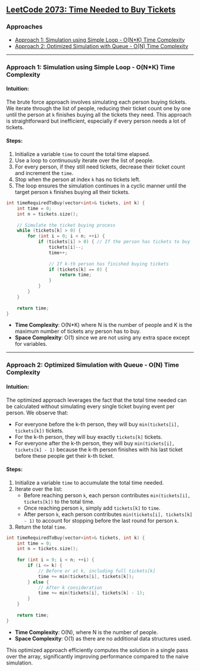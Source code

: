 ## [LeetCode 2073: Time Needed to Buy Tickets](https://leetcode.com/problems/time-needed-to-buy-tickets/)

### Approaches
- [Approach 1: Simulation using Simple Loop - O(N*K) Time Complexity](#approach-1)
- [Approach 2: Optimized Simulation with Queue - O(N) Time Complexity](#approach-2)

---

### Approach 1: Simulation using Simple Loop - O(N*K) Time Complexity

#### Intuition:
The brute force approach involves simulating each person buying tickets. We iterate through the list of people, reducing their ticket count one by one until the person at `k` finishes buying all the tickets they need. This approach is straightforward but inefficient, especially if every person needs a lot of tickets.

#### Steps:
1. Initialize a variable `time` to count the total time elapsed.
2. Use a loop to continuously iterate over the list of people.
3. For every person, if they still need tickets, decrease their ticket count and increment the `time`.
4. Stop when the person at index `k` has no tickets left.
5. The loop ensures the simulation continues in a cyclic manner until the target person `k` finishes buying all their tickets.

```cpp
int timeRequiredToBuy(vector<int>& tickets, int k) {
    int time = 0;
    int n = tickets.size();
    
    // Simulate the ticket buying process
    while (tickets[k] > 0) {
        for (int i = 0; i < n; ++i) {
            if (tickets[i] > 0) { // If the person has tickets to buy
                tickets[i]--;
                time++;
                
                // If k-th person has finished buying tickets
                if (tickets[k] == 0) {
                    return time;
                }
            }
        }
    }
    
    return time;
}
```

- **Time Complexity**: O(N*K) where N is the number of people and K is the maximum number of tickets any person has to buy.
- **Space Complexity**: O(1) since we are not using any extra space except for variables.

---

### Approach 2: Optimized Simulation with Queue - O(N) Time Complexity

#### Intuition:
The optimized approach leverages the fact that the total time needed can be calculated without simulating every single ticket buying event per person. We observe that:
- For everyone before the k-th person, they will buy `min(tickets[i], tickets[k])` tickets.
- For the k-th person, they will buy exactly `tickets[k]` tickets.
- For everyone after the k-th person, they will buy `min(tickets[i], tickets[k] - 1)` because the k-th person finishes with his last ticket before these people get their k-th ticket.

#### Steps:
1. Initialize a variable `time` to accumulate the total time needed.
2. Iterate over the list:
   - Before reaching person `k`, each person contributes `min(tickets[i], tickets[k])` to the total time.
   - Once reaching person `k`, simply add `tickets[k]` to `time`.
   - After person `k`, each person contributes `min(tickets[i], tickets[k] - 1)` to account for stopping before the last round for person `k`.
3. Return the total `time`.

```cpp
int timeRequiredToBuy(vector<int>& tickets, int k) {
    int time = 0;
    int n = tickets.size();
    
    for (int i = 0; i < n; ++i) {
        if (i <= k) {
            // Before or at k, including full tickets[k]
            time += min(tickets[i], tickets[k]);
        } else {
            // After k consideration
            time += min(tickets[i], tickets[k] - 1);
        }
    }
    
    return time;
}
```

- **Time Complexity**: O(N), where N is the number of people.
- **Space Complexity**: O(1) as there are no additional data structures used.

This optimized approach efficiently computes the solution in a single pass over the array, significantly improving performance compared to the naive simulation.


